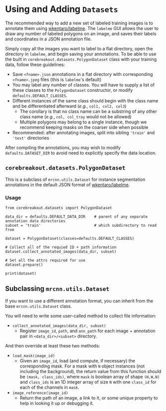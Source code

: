 # Using and Adding `Datasets`

The recommended way to add a new set of labeled training images is to annotate them using [wkentaro/labelme](https://github.com/wkentaro/labelme). The `labelme` GUI allows the user to draw any number of labeled polygons on an image, and saves their labels and coordinates in a JSON annotation file.

Simply copy all the images you want to label to a flat directory, open the directory in `labelme`, and begin saving your annotations. To be able to use the built in `corebreakout.datasets.PolygonDataset` class with your training data, follow these guidelines:

- Save `<fname>.json` annotations in a flat directory with corresponding `<fname>.jpeg` files (this is `labelme`'s default)
- You may label any number of classes. You will have to supply a list of these classes to the `PolygonDataset` constructor, or modify `defaults.DEFAULT_CLASSES`.
- Different instances of the same class should begin with the class name and be differentiated afterward (*e.g.*, `col1, col2, col3`)
  - The corollary is that no class name can be a substring of any other class name (*e.g.*, `col, col_tray` would not be allowed)
  - Multiple polygons may belong to a single instance, though we recommend keeping masks on the coarser side when possible
- Recommended: after annotating images, split into sibling `'train'` and `'test'` directories

After compiling the annotations, you may wish to modify `defaults.DATASET_DIR` to avoid need to explicitly specify the data location.

## `corebreakout.datasets.PolygonDataset`

This is a subclass of `mrcnn.utils.Dataset` for instance segmentation annotations in the default JSON format of [wkentaro/labelme](https://github.com/wkentaro/labelme).

### Usage

```
from corebreakout.datasets import PolygonDataset

data_dir = defaults.DEFAULT_DATA_DIR    # parent of any separate annotation data directories
subset = 'train'                        # which subdirectory to read from

dataset = PolygonDataset(classes=defaults.DEFAULT_CLASSES)

# Collect all of the requied ID + path information
dataset.collect_annotated_images(data_dir, subset)

# Set all the attrs required for use
dataset.prepare()

print(dataset)
```

## Subclassing `mrcnn.utils.Dataset`

If you want to use a different annotation format, you can inherit from the base `mrcnn.utils.Dataset` class.

You will need to write some user-called method to collect file information:
- `collect_annotated_images(data_dir, subset)`
  - Register `image_id`, `path`, and `ann_path` for each image + annotation pair in `<data_dir>/<subset>` directory.

And then override at least these two methods:
- `load_mask(image_id)`
  - Given an `image_id`, load (and compute, if necessary) the corresponding mask. For a mask with `N` object instances (not including the background), the return value from this function should be `(mask, class_ids)`, where `mask` is boolean array of shape `(H,W,N)` and `class_ids` is an 1D integer array of size `N` with one `class_id` for each of the channels in `mask`.
- `image_reference(image_id)`
  - Return the path of an image, a link to it, or some unique property to help in looking it up or debugging it.
